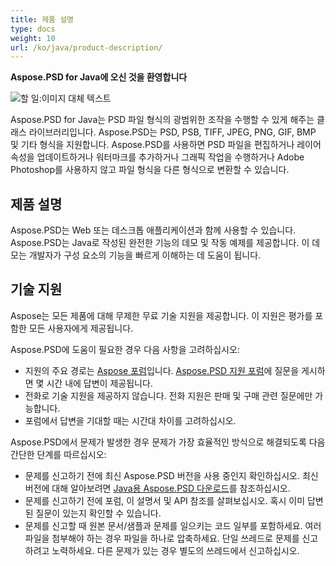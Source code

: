 ```yaml
---
title: 제품 설명
type: docs
weight: 10
url: /ko/java/product-description/
---
```


**Aspose.PSD for Java에 오신 것을 환영합니다**

![할 일:이미지 대체 텍스트](product-description_1)

Aspose.PSD for Java는 PSD 파일 형식의 광범위한 조작을 수행할 수 있게 해주는 클래스 라이브러리입니다. Aspose.PSD는 PSD, PSB, TIFF, JPEG, PNG, GIF, BMP 및 기타 형식을 지원합니다. Aspose.PSD를 사용하면 PSD 파일을 편집하거나 레이어 속성을 업데이트하거나 워터마크를 추가하거나 그래픽 작업을 수행하거나 Adobe Photoshop를 사용하지 않고 파일 형식을 다른 형식으로 변환할 수 있습니다.

## **제품 설명**
Aspose.PSD는 Web 또는 데스크톱 애플리케이션과 함께 사용할 수 있습니다. Aspose.PSD는 Java로 작성된 완전한 기능의 데모 및 작동 예제를 제공합니다. 이 데모는 개발자가 구성 요소의 기능을 빠르게 이해하는 데 도움이 됩니다.

## **기술 지원**
Aspose는 모든 제품에 대해 무제한 무료 기술 지원을 제공합니다. 이 지원은 평가를 포함한 모든 사용자에게 제공됩니다.

Aspose.PSD에 도움이 필요한 경우 다음 사항을 고려하십시오:

- 지원의 주요 경로는 [Aspose 포럼](https://forum.aspose.com/)입니다. [Aspose.PSD 지원 포럼](https://forum.aspose.com/c/psd)에 질문을 게시하면 몇 시간 내에 답변이 제공됩니다.
- 전화로 기술 지원을 제공하지 않습니다. 전화 지원은 판매 및 구매 관련 질문에만 가능합니다.
- 포럼에서 답변을 기대할 때는 시간대 차이를 고려하십시오.

Aspose.PSD에서 문제가 발생한 경우 문제가 가장 효율적인 방식으로 해결되도록 다음 간단한 단계를 따르십시오:

- 문제를 신고하기 전에 최신 Aspose.PSD 버전을 사용 중인지 확인하십시오. 최신 버전에 대해 알아보려면 [Java용 Aspose.PSD 다운로드](https://releases.aspose.com/java/repo/com/aspose/aspose-psd/)를 참조하십시오.
- 문제를 신고하기 전에 포럼, 이 설명서 및 API 참조를 살펴보십시오. 혹시 이미 답변된 질문이 있는지 확인할 수 있습니다.
- 문제를 신고할 때 원본 문서/샘플과 문제를 일으키는 코드 일부를 포함하세요. 여러 파일을 첨부해야 하는 경우 파일을 하나로 압축하세요. 단일 쓰레드로 문제를 신고하려고 노력하세요. 다른 문제가 있는 경우 별도의 쓰레드에서 신고하십시오.
